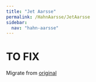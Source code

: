 ```yaml
---
title: "Jet Aarsse"
permalink: /HahnAarsse/JetAarsse
sidebar:
  nav: "hahn-aarsse"
---
```



# TO FIX

Migrate from [original](https://www.nierstrasz.org/HahnAarsse/JetAarsse.html)
